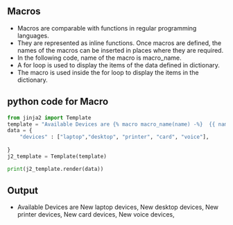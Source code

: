 ## Macros 
- Macros are comparable with functions in regular programming languages. 
- They are represented as inline functions. Once macros are defined, the names of the macros can be inserted in places where they are required. 
- In the following code, name of the macro is macro_name. 
- A for loop is used to display the items of the data defined in dictionary.
- The macro is used inside the for loop to display the items in the dictionary. 


## python code for Macro

```python linenums="1"
from jinja2 import Template
template = "Available Devices are {% macro macro_name(name) -%}  {{ name }} devices, {%- endmacro -%} {% for item in devices -%} New {{ macro_name(item) }} {% endfor -%}"
data = {
    "devices" : ["laptop","desktop", "printer", "card", "voice"],
   
}
j2_template = Template(template)

print(j2_template.render(data))


```

## Output
- Available Devices are New laptop devices, New desktop devices, New printer devices, New card devices, New voice devices,